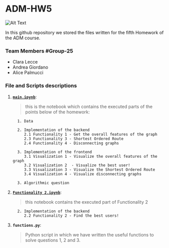 # ADM-HW5

![Alt Text](https://www.linuxadictos.com/wp-content/uploads/stack-overflow-1024x244.jpg.webp)

In this github repository we stored the files written for the fifth Homework of the ADM course.
### Team Members #Group-25
* Clara Lecce
* Andrea Giordano
* Alice Palmucci

### File and Scripts descriptions
1. __[`main.ipynb`](https://nbviewer.org/github/Andreagiordano99/ADM-HW5/blob/main/main.ipynb)__:
   > this is the notebook which contains the executed parts of the points below of the homework:

         1. Data

         2. Implementation of the backend
            2.1 Functionality 1 - Get the overall features of the graph
            2.3 Functionality 3 - Shortest Ordered Route
            2.4 Functionality 4 - Disconnecting graphs

         3. Implementation of the frontend
            3.1 Visualization 1 - Visualize the overall features of the graph
            3.2 Visualization 2  - Visualize the best user!
            3.3 Visualization 3 - Visualize the Shortest Ordered Route
            3.4 Visualization 4 - Visualize disconnecting graphs

         3. Algorithmic question

2. __[`Functionality 2.ipynb`](https://nbviewer.org/github/Andreagiordano99/ADM-HW5/blob/main/Functionality%202.ipynb)__:
   > this notebook contains the executed part of Functionality 2
         
         2. Implementation of the backend
            2.2 Functionality 2 - Find the best users!

3. __`functions.py`__:
   > Python script in which we have written the useful functions to solve questions 1, 2 and 3.



